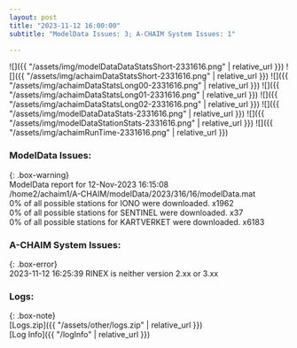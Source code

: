 ```yaml
---
layout: post
title: "2023-11-12 16:00:00"
subtitle: "ModelData Issues: 3; A-CHAIM System Issues: 1"

---
```


![]({{ "/assets/img/modelDataDataStatsShort-2331616.png" | relative_url }})
![]({{ "/assets/img/achaimDataStatsShort-2331616.png" | relative_url }})
![]({{ "/assets/img/achaimDataStatsLong00-2331616.png" | relative_url }})
![]({{ "/assets/img/achaimDataStatsLong01-2331616.png" | relative_url }})
![]({{ "/assets/img/achaimDataStatsLong02-2331616.png" | relative_url }})
![]({{ "/assets/img/modelDataDataStats-2331616.png" | relative_url }})
![]({{ "/assets/img/modelDataStationStats-2331616.png" | relative_url }})
![]({{ "/assets/img/achaimRunTime-2331616.png" | relative_url }})


### ModelData Issues:  
  
{: .box-warning}  
 ModelData report for 12-Nov-2023 16:15:08   
 /home2/achaim1/A-CHAIM/modelData/2023/316/16/modelData.mat   
 0% of all possible stations for IONO were downloaded. x1962   
 0% of all possible stations for SENTINEL were downloaded. x37   
 0% of all possible stations for KARTVERKET were downloaded. x6183   
  
### A-CHAIM System Issues:  
  
{: .box-error}  
2023-11-12 16:25:39 RINEX is neither version 2.xx or 3.xx  

### Logs:  
  
{: .box-note}  
[Logs.zip]({{ "/assets/other/logs.zip" | relative_url }})  
[Log Info]({{ "/logInfo" | relative_url }})  
